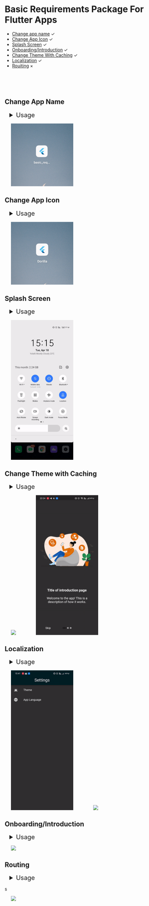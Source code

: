 # Basic Requirements Package For Flutter Apps

- [Change app name](#app-name) ✓
- [Change App Icon](#app-icon) ✓
- [Splash Screen](#splash-screen) ✓
- [Onboarding/Introduction](#onboarding) ✓
- [Change Theme With Caching](#theme) ✓
- [Localization](#localization) ✓
- [Rouiting](#routing) ×

<br>
<br>
<br>

<a id="app-name"></a>

## Change App Name

<details style="margin:15px">
  <summary style="font-size:20px"> Usage</summary>
  
#### Android

Go to android manifest.xml.

```
android / app / src / main / AndroidManifest.xml
```

Change android label with your app name.

```
<application
          android:name="io.flutter.app.FlutterApplication"
          android:label="App Name"
          android:icon="@mipmap/launcher_icon">
```

#### Ios

Go to Info.plist.

```
ios / Runner / Info.plist
```

Change bundle name with your app name.

```
<key>CFBundleName</key>
<string>App Name</string>
```

</details>

<p>
  <img src="assets/readme/change_name.gif" width="200" hspace="20">
</p>

<a id="app-icon"></a>

## Change App Icon

<details style="margin:15px">
  <summary style="font-size:20px"> Usage</summary>
  
#### Android & Ios

Add last version of flutter_launcher_icons package in dev_dependencies.

```
dev_dependencies:
  flutter_launcher_icons: "^0.13.0"
```

Add your app icon path in pubspec.yaml/assets.

```
assets:
    - assets/icon/icon.png
```

Add your Flutter Launcher Icons configuration to your pubspec.yaml

```
flutter_icons:
  android: true
  ios: true
  image_path: "assets/icon/icon.png"

```

İf you want to change icon also web, windows, macos then add this:

```
web:
    generate: true
    image_path: "path/to/image.png"
    background_color: "#hexcode"
    theme_color: "#hexcode"
  windows:
    generate: true
    image_path: "path/to/image.png"
    icon_size: 48 # min:48, max:256, default: 48
  macos:
    generate: true
    image_path: "path/to/image.png"
```

After setting up the configuration, run the package.

```
flutter pub get
flutter pub run flutter_launcher_icons
```

</details>

<p>
  <img src="assets/readme/change_icon.gif" width="200" hspace="20">
</p>

<a id="splash-screen"></a>

## Splash Screen

<details style="margin:15px">
  <summary style="font-size:20px"> Usage</summary>
  
#### Android & Ios

Add last version of flutter_native_splash package in dev_dependencies.

```
dev_dependencies:
  flutter_native_splash: ^2.2.19
```

Add your app logo pubspec.yaml/assets.

```
assets:
    - assets/logo/
```

Add your Flutter Native Splash configuration to your pubspec.yaml

```
flutter_native_splash:
  color: "#dcd5cd"
  image: assets/logo/logo.png
  color_dark: "#1b1106"
  image_dark: assets/logo/logo_dark.png

  android_12:
    image: assets/logo/logo.png
    icon_background_color: "#dcd5cd"
    image_dark: assets/logo/logo_dark.png
    icon_background_color_dark: "#1b1106"

  web: false
```

After setting up the configuration, run the package.

```
flutter pub get
flutter pub run flutter_native_splash:create
```

</details>

<p>
  <img src="assets/readme/splash_screen.gif" width="200" hspace="20">
</p>

<a id="theme"></a>

## Change Theme with Caching

<details style="margin:15px">
  <summary style="font-size:20px"> Usage</summary>
  
#### Android & Ios

Add last version of flutter_bloc package for state management and hive, hive_flutter for caching in dependencies.

```
dependencies:
  flutter_bloc: ^8.1.2
  hive: ^2.2.3
  hive_flutter: ^1.1.0
```

Add last version of build_runner package and hive_generator in dev dependencies.

```
dev_dependencies:
  build_runner: ^2.3.3
  hive_generator: ^2.0.0
```

Create theme classes for your themes and create cubit class for your thememode value. Create box with hive and make caching.

</details>

<p>
  <img src="assets/readme/theme_caching.gif" width="200" hspace="20">
  <img src="assets/readme/theme_changing_intro.gif" width="200" hspace="40">
</p>

<a id="localization"></a>

## Localization

<details style="margin:15px">
  <summary style="font-size:20px"> Usage</summary>
  
#### Android & Ios

Add last version of easy_localization in dependencies.

```
dependencies:
  easy_localization: ^3.0.1
```

Create folder and add translation your local files.

```
assets
└── translations
    ├── en-US.json
    └── tr-TR.json
```

Add assets localization directory in pubspec.yaml

```
flutter:
  assets:
    - assets/translations/
```

Add easy localization widget.

```
import 'package:flutter/material.dart';
import 'package:flutter_localizations/flutter_localizations.dart';
import 'package:easy_localization/easy_localization.dart';

void main() async {
  WidgetsFlutterBinding.ensureInitialized();
  await EasyLocalization.ensureInitialized();

  runApp(
    EasyLocalization(
      supportedLocales: [Locale('en', 'US'), Locale('de', 'DE')],
      path: 'assets/translations', // <-- change the path of the translation files
      fallbackLocale: Locale('en', 'US'),
      child: MyApp()
    ),
  );
}

class MyApp extends StatelessWidget {
  @override
  Widget build(BuildContext context) {
    return MaterialApp(
      localizationsDelegates: context.localizationDelegates,
      supportedLocales: context.supportedLocales,
      locale: context.locale,
      home: MyHomePage()
    );
  }
}
```

If you want to change locale, You change with context.

</details>

<p float="left">
  <img src="assets/readme/localization.gif" width="200" hspace="20">
  <img src="assets/readme/localization_intro.gif" width="200" hspace="40">
</p>

<a id="onboarding"></a>

## Onboarding/Introduction

<details style="margin:15px">
  <summary style="font-size:20px"> Usage</summary>
  
#### Android & Ios

Add last version of introduction_screen in dependencies.

```
dependencies:
  introduction_screen: ^3.1.7
```

Create PageViewModel Widget for your introduction pages.

```
PageViewModel(
  title: "This is a title",
  body: "This is a description.",
  image: const Center(
    child: Text("Text", style: TextStyle(fontSize: 100.0)),
  ),
)
```

Create IntroductionScreen and configure with page list.

```
IntroductionScreen(
  pages: listPagesViewModel,
  showNextButton: false,
  done: const Text("Done"),
  onDone: () {
    // Caching and Routing
  },
)
```

P.s. Add your caching function on onDone callback.

</details>

<p>
  <img src="assets/readme/onboarding.gif" width="200" hspace="20">
</p>

<a id="routing"></a>

## Routing

<details style="margin:15px">
  <summary style="font-size:20px"> Usage</summary>
  
#### Android & Ios

Add last version of introduction_screen in dependencies.

```
dependencies:
  introduction_screen: ^3.1.7
```

Create PageViewModel Widget for your introduction pages.

```
PageViewModel(
  title: "This is a title",
  body: "This is a description.",
  image: const Center(
    child: Text("Text", style: TextStyle(fontSize: 100.0)),
  ),
)
```

Create IntroductionScreen and configure with page list.

```
IntroductionScreen(
  pages: listPagesViewModel,
  showNextButton: false,
  done: const Text("Done"),
  onDone: () {
    // Caching and Routing
  },
)
```

P.s. Add your caching function on onDone callback.

</details>
s
<p>
  <img src="assets/readme/onboarding.gif" width="200" hspace="20">
</p>
